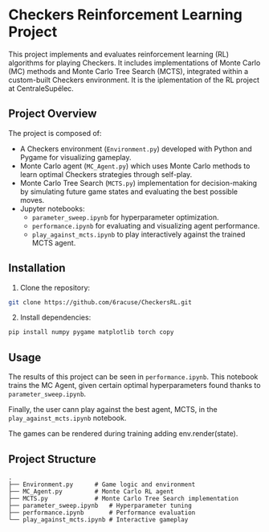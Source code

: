 # Checkers Reinforcement Learning Project

This project implements and evaluates reinforcement learning (RL) algorithms for playing Checkers. It includes implementations of Monte Carlo (MC) methods and Monte Carlo Tree Search (MCTS), integrated within a custom-built Checkers environment. It is the iplementation of the RL project at CentraleSupélec.

## Project Overview

The project is composed of:

- A Checkers environment (`Environment.py`) developed with Python and Pygame for visualizing gameplay.
- Monte Carlo agent (`MC_Agent.py`) which uses Monte Carlo methods to learn optimal Checkers strategies through self-play.
- Monte Carlo Tree Search (`MCTS.py`) implementation for decision-making by simulating future game states and evaluating the best possible moves.
- Jupyter notebooks:
  - `parameter_sweep.ipynb` for hyperparameter optimization.
  - `performance.ipynb` for evaluating and visualizing agent performance.
  - `play_against_mcts.ipynb` to play interactively against the trained MCTS agent.

## Installation

1. Clone the repository:
```bash
git clone https://github.com/6racuse/CheckersRL.git
```

2. Install dependencies:
```bash
pip install numpy pygame matplotlib torch copy
```

## Usage

The results of this project can be seen in `performance.ipynb`. This notebook trains the MC Agent, given certain optimal hyperparameters found thanks to `parameter_sweep.ipynb`.

Finally, the user cann play against the best agent, MCTS, in the  `play_against_mcts.ipynb` notebook.

The games can be rendered during training adding env.render(state). 

## Project Structure
```
.
├── Environment.py      # Game logic and environment
├── MC_Agent.py         # Monte Carlo RL agent
├── MCTS.py             # Monte Carlo Tree Search implementation
├── parameter_sweep.ipynb   # Hyperparameter tuning
├── performance.ipynb       # Performance evaluation
└── play_against_mcts.ipynb # Interactive gameplay
```

